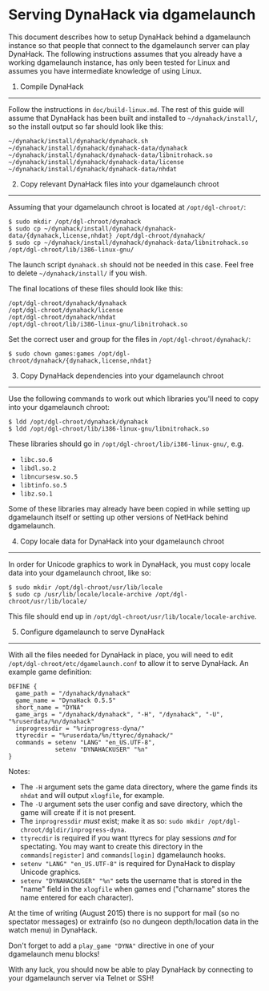 Serving DynaHack via dgamelaunch
================================

This document describes how to setup DynaHack behind a dgamelaunch instance so that people that connect to the dgamelaunch server can play DynaHack.  The following instructions assumes that you already have a working dgamelaunch instance, has only been tested for Linux and assumes you have intermediate knowledge of using Linux.


1. Compile DynaHack
-------------------

Follow the instructions in `doc/build-linux.md`.  The rest of this guide will assume that DynaHack has been built and installed to `~/dynahack/install/`, so the install output so far should look like this:

    ~/dynahack/install/dynahack/dynahack.sh
    ~/dynahack/install/dynahack/dynahack-data/dynahack
    ~/dynahack/install/dynahack/dynahack-data/libnitrohack.so
    ~/dynahack/install/dynahack/dynahack-data/license
    ~/dynahack/install/dynahack/dynahack-data/nhdat


2. Copy relevant DynaHack files into your dgamelaunch chroot
------------------------------------------------------------

Assuming that your dgamelaunch chroot is located at `/opt/dgl-chroot/`:

    $ sudo mkdir /opt/dgl-chroot/dynahack
    $ sudo cp ~/dynahack/install/dynahack/dynahack-data/{dynahack,license,nhdat} /opt/dgl-chroot/dynahack/
    $ sudo cp ~/dynahack/install/dynahack/dynahack-data/libnitrohack.so /opt/dgl-chroot/lib/i386-linux-gnu/

The launch script `dynahack.sh` should not be needed in this case.  Feel free to delete `~/dynahack/install/` if you wish.

The final locations of these files should look like this:

    /opt/dgl-chroot/dynahack/dynahack
    /opt/dgl-chroot/dynahack/license
    /opt/dgl-chroot/dynahack/nhdat
    /opt/dgl-chroot/lib/i386-linux-gnu/libnitrohack.so

Set the correct user and group for the files in `/opt/dgl-chroot/dynahack/`:

    $ sudo chown games:games /opt/dgl-chroot/dynahack/{dynahack,license,nhdat}


3. Copy DynaHack dependencies into your dgamelaunch chroot
----------------------------------------------------------

Use the following commands to work out which libraries you'll need to copy into your dgamelaunch chroot:

    $ ldd /opt/dgl-chroot/dynahack/dynahack
    $ ldd /opt/dgl-chroot/lib/i386-linux-gnu/libnitrohack.so

These libraries should go in `/opt/dgl-chroot/lib/i386-linux-gnu/`, e.g.

 * `libc.so.6`
 * `libdl.so.2`
 * `libncursesw.so.5`
 * `libtinfo.so.5`
 * `libz.so.1`

Some of these libraries may already have been copied in while setting up dgamelaunch itself or setting up other versions of NetHack behind dgamelaunch.


4. Copy locale data for DynaHack into your dgamelaunch chroot
-------------------------------------------------------------

In order for Unicode graphics to work in DynaHack, you must copy locale data into your dgamelaunch chroot, like so:

    $ sudo mkdir /opt/dgl-chroot/usr/lib/locale
    $ sudo cp /usr/lib/locale/locale-archive /opt/dgl-chroot/usr/lib/locale/

This file should end up in `/opt/dgl-chroot/usr/lib/locale/locale-archive`.


5. Configure dgamelaunch to serve DynaHack
------------------------------------------

With all the files needed for DynaHack in place, you will need to edit `/opt/dgl-chroot/etc/dgamelaunch.conf` to allow it to serve DynaHack.  An example game definition:

    DEFINE {
      game_path = "/dynahack/dynahack"
      game_name = "DynaHack 0.5.5"
      short_name = "DYNA"
      game_args = "/dynahack/dynahack", "-H", "/dynahack", "-U", "%ruserdata/%n/dynahack"
      inprogressdir = "%rinprogress-dyna/"
      ttyrecdir = "%ruserdata/%n/ttyrec/dynahack/"
      commands = setenv "LANG" "en_US.UTF-8",
                 setenv "DYNAHACKUSER" "%n"
    }

Notes:

 * The `-H` argument sets the game data directory, where the game finds its `nhdat` and will output `xlogfile`, for example.
 * The `-U` argument sets the user config and save directory, which the game will create if it is not present.
 * The `inprogressdir` *must* exist; make it as so: `sudo mkdir /opt/dgl-chroot/dgldir/inprogress-dyna`.
 * `ttyrecdir` is required if you want ttyrecs for play sessions *and* for spectating.  You may want to create this directory in the `commands[register]` and `commands[login]` dgamelaunch hooks.
 * `setenv "LANG" "en_US.UTF-8"` is required for DynaHack to display Unicode graphics.
 * `setenv "DYNAHACKUSER" "%n"` sets the username that is stored in the "name" field in the `xlogfile` when games end ("charname" stores the name entered for each character).

At the time of writing (August 2015) there is no support for mail (so no spectator messages) or extrainfo (so no dungeon depth/location data in the watch menu) in DynaHack.

Don't forget to add a `play_game "DYNA"` directive in one of your dgamelaunch menu blocks!

With any luck, you should now be able to play DynaHack by connecting to your dgamelaunch server via Telnet or SSH!
